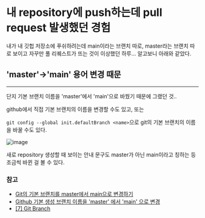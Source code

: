 # 내 repository에 push하는데 pull request 발생했던 경험

내가 내 깃헙 저장소에 푸쉬하려는데 main이라는 브랜치 따로, master라는 브랜치 따로 보이고 자꾸만 풀 리퀘스트가 뜨는 것이 이상했던 하루... 알고보니 아래와 같았다.

## 'master'→'main' 용어 변경 때문

---

단지 기본 브랜치 이름을 'master'에서 'main'으로 바꿨기 때문에 그랬던 것..

github에서 직접 기본 브랜치의 이름을 변경할 수도 있고, 또는

`git config --global init.defaultBranch <name>`으로 git의 기본 브랜치의 이름을 바꿀 수도 있다.

![image](https://user-images.githubusercontent.com/18097984/97590878-6f282e00-1a42-11eb-9ba0-bf5cfd9fa4ba.png)

새로 repository 생성할 때 보이는 안내 문구도 master가 아닌 main이라고 칭하는 등 조금씩 바뀐 걸 볼 수 있다.

### 참고

- [Git의 기본 브랜치를 master에서 main으로 변경하기](https://blog.outsider.ne.kr/1503)
- [Github 기본 생성 브랜치 이름을 'master' 에서 'main' 으로 변경](https://velog.io/@modolee/github-renaming-the-default-branch-from-master-to-main)
- [[7] Git Branch](https://velog.io/@seochanh/7일차-누구나-쉽게-이해할-수-있는-Git-입문-발전편-1)
